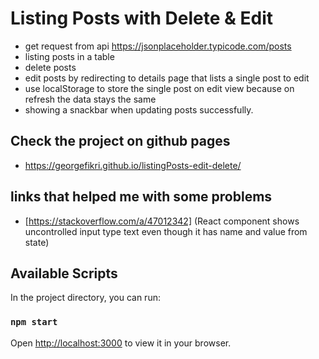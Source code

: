 # Listing Posts with Delete & Edit

- get request from api https://jsonplaceholder.typicode.com/posts
- listing posts in a table
- delete posts
- edit posts by redirecting to details page that lists a single post to edit
- use localStorage to store the single post on edit view because on refresh the data stays the same
- showing a snackbar when updating posts successfully.

## Check the project on github pages

- https://georgefikri.github.io/listingPosts-edit-delete/

## links that helped me with some problems

- [https://stackoverflow.com/a/47012342] (React component shows uncontrolled input type text even though it has name and value from state)

## Available Scripts

In the project directory, you can run:

### `npm start`

Open [http://localhost:3000](http://localhost:3000) to view it in your browser.
